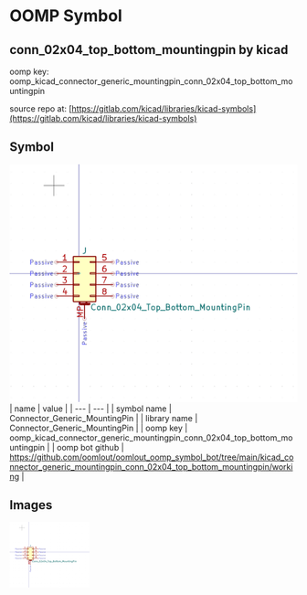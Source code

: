 # OOMP Symbol  
## conn_02x04_top_bottom_mountingpin  by kicad  
  
oomp key: oomp_kicad_connector_generic_mountingpin_conn_02x04_top_bottom_mountingpin  
  
source repo at: [https://gitlab.com/kicad/libraries/kicad-symbols](https://gitlab.com/kicad/libraries/kicad-symbols)  
## Symbol  
  
[![working.png](working_600.png)](working.png)  
| name | value | 
| --- | --- | 
| symbol name | Connector_Generic_MountingPin | 
| library name | Connector_Generic_MountingPin | 
| oomp key | oomp_kicad_connector_generic_mountingpin_conn_02x04_top_bottom_mountingpin | 
| oomp bot github | https://github.com/oomlout/oomlout_oomp_symbol_bot/tree/main/kicad_connector_generic_mountingpin_conn_02x04_top_bottom_mountingpin/working | 
## Images  
  
[![working.png](working_140.png)](working.png)  
